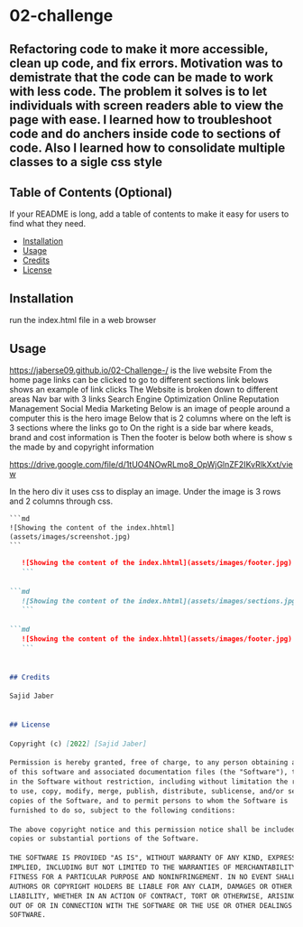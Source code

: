 # 02-challenge

## Refactoring code to make it more accessible, clean up code, and fix errors. Motivation was to demistrate that the code can be made to work with less code. The problem it solves is to let individuals with screen readers able to view the page with ease. I learned how to troubleshoot code and do anchers inside code to sections of code. Also I learned how to consolidate multiple classes to a sigle css style 

## Table of Contents (Optional)

If your README is long, add a table of contents to make it easy for users to find what they need.

- [Installation](#installation)
- [Usage](#usage)
- [Credits](#credits)
- [License](#license)

## Installation

run the index.html file in a web browser

## Usage
https://jaberse09.github.io/02-Challenge-/ is the live website
From the home page links can be clicked to go to different sections 
link belows shows an example of link clicks The Website is broken down to different areas
Nav bar with 3 links 
    Search Engine Optimization
    Online Reputation Management
    Social Media Marketing 
Below is an image of people around a computer this is the hero image
Below that is 2 columns where on the left is 3 sections where the links go to
On the right is a side bar where keads, brand and cost information is
Then the footer is below both where is show s the made by and copyright information


https://drive.google.com/file/d/1tUO4NOwRLmo8_OpWjGlnZF2IKvRlkXxt/view

In the hero div it uses css to display an image.
Under the image is 3 rows and 2 columns through css.  

    ```md
    ![Showing the content of the index.hhtml](assets/images/screenshot.jpg)
    ```
 ```md
    ![Showing the content of the index.hhtml](assets/images/footer.jpg)
    ```
    
 ```md
    ![Showing the content of the index.hhtml](assets/images/sections.jpg)
    ```
    
 ```md
    ![Showing the content of the index.hhtml](assets/images/footer.jpg)
    ```
    
    
## Credits

Sajid Jaber


## License

Copyright (c) [2022] [Sajid Jaber]

Permission is hereby granted, free of charge, to any person obtaining a copy
of this software and associated documentation files (the "Software"), to deal
in the Software without restriction, including without limitation the rights
to use, copy, modify, merge, publish, distribute, sublicense, and/or sell
copies of the Software, and to permit persons to whom the Software is
furnished to do so, subject to the following conditions:

The above copyright notice and this permission notice shall be included in all
copies or substantial portions of the Software.

THE SOFTWARE IS PROVIDED "AS IS", WITHOUT WARRANTY OF ANY KIND, EXPRESS OR
IMPLIED, INCLUDING BUT NOT LIMITED TO THE WARRANTIES OF MERCHANTABILITY,
FITNESS FOR A PARTICULAR PURPOSE AND NONINFRINGEMENT. IN NO EVENT SHALL THE
AUTHORS OR COPYRIGHT HOLDERS BE LIABLE FOR ANY CLAIM, DAMAGES OR OTHER
LIABILITY, WHETHER IN AN ACTION OF CONTRACT, TORT OR OTHERWISE, ARISING FROM,
OUT OF OR IN CONNECTION WITH THE SOFTWARE OR THE USE OR OTHER DEALINGS IN THE
SOFTWARE.